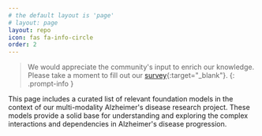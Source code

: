 ```yaml
---
# the default layout is 'page'
# layout: page
layout: repo
icon: fas fa-info-circle
order: 2
---
```


>We would appreciate the community's input to enrich our knowledge. Please take a moment to fill out our [survey](https://uthtmc.az1.qualtrics.com/jfe/form/SV_d70SS2Qu6BSzETY){:target="_blank"}.
{: .prompt-info }

This page includes a curated list of relevant foundation models in the context of our multi-modality Alzheimer's disease research project. These models provide a solid base for understanding and exploring the complex interactions and dependencies in Alzheimer's disease progression.


<!-- 
- [open-metadata / OpenMetadata](https://github.com/open-metadata/OpenMetadata) - Open Standard for Metadata. A Single place to Discover, Collaborate and Get your data right.
- [sodadata / soda-core](https://github.com/sodadata/soda-core) - Data quality testing for the modern data stack (SQL, Spark, and Pandas).
- [elementary-data / elementary](https://github.com/elementary-data/elementary) - Open-source data observability for analytics engineers.
- [MarquezProject / marquez](https://github.com/MarquezProject/marquez) - Collect, aggregate, and visualize a data ecosystem's metadata.
- [opendatadiscovery / odd-platform](https://github.com/opendatadiscovery/odd-platform) - First open-source data discovery and observability platform.
- [reata / sqllineage](https://github.com/reata/sqllineage) - SQL Lineage Analysis Tool powered by Python.
- [odpi / egeria](https://github.com/odpi/egeria) - Egeria core.
- [tokern / data-lineage](https://github.com/tokern/data-lineage) - Generate and Visualize Data Lineage from query history.
- [mara / mara-schema](https://github.com/mara/mara-schema) - Mapping of DWH database tables to business entities, attributes & metrics in Python.
- [conduktor / conduktor-gateway](https://github.com/conduktor/conduktor-gateway) - Tool to intercept and then filter and transform requests and responses between clients and Apache Kafka.
- [aws-samples / document-processing-pipeline-for-regulated-industries](https://github.com/aws-samples/document-processing-pipeline-for-regulated-industries) - A boilerplate solution for processing image and PDF documents for regulated industries.
- [provectus / data-quality-gate](https://github.com/provectus/data-quality-gate) - Data Quality Gate based on AWS.
 -->

